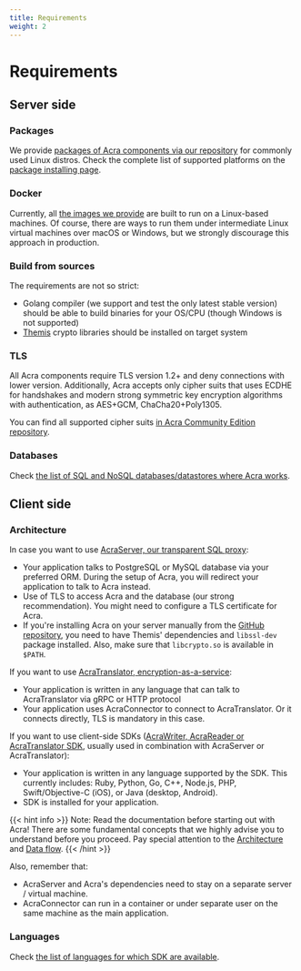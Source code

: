 ```yaml
---
title: Requirements
weight: 2
---
```


# Requirements

## Server side

### Packages

We provide [packages of Acra components via our repository](https://pkgs.cossacklabs.com/stable/) for commonly used Linux distros. Check the complete list of supported platforms on the [package installing page](/acra/getting-started/installing/installing-acra-from-repository/).

### Docker

Currently, all [the images we provide](/acra/getting-started/installing/launching-acra-from-docker-images/) are built to run on a Linux-based machines. Of course, there are ways to run them under intermediate Linux virtual machines over macOS or Windows, but we strongly discourage this approach in production.

### Build from sources

The requirements are not so strict:
* Golang compiler (we support and test the only latest stable version) should be able to build binaries for your OS/CPU (though Windows is not supported)
* [Themis](https://github.com/cossacklabs/themis/#availability) crypto libraries should be installed on target system

### TLS

All Acra components require TLS version 1.2+ and deny connections with lower version. Additionally, Acra accepts only 
cipher suits that uses ECDHE for handshakes and modern strong symmetric key encryption algorithms with authentication, as 
AES+GCM, ChaCha20+Poly1305. 

You can find all supported cipher suits [in Acra Community Edition repository](https://github.com/cossacklabs/acra/blob/release/0.85.0/network/tls_wrapper.go#L33).

### Databases

Check [the list of SQL and NoSQL databases/datastores where Acra works](/acra/getting-started/availability/#databases).


## Client side

### Architecture

In case you want to use [AcraServer, our transparent SQL proxy](/acra/acra-in-depth/architecture/acraserver/):

- Your application talks to PostgreSQL or MySQL database via your preferred ORM. During the setup of Acra, you will redirect your application to talk to Acra instead.
- Use of TLS to access Acra and the database (our strong recommendation). You might need to configure a TLS certificate for Acra. 
- If you're installing Acra on your server manually from the [GitHub repository](https://github.com/cossacklabs/acra), you need to have Themis' dependencies and `libssl-dev` package installed. Also, make sure that `libcrypto.so` is available in `$PATH`.

If you want to use [AcraTranslator, encryption-as-a-service](/acra/acra-in-depth/architecture/acratranslator/):

- Your application is written in any language that can talk to AcraTranslator via gRPC or HTTP protocol
- Your application uses AcraConnector to connect to AcraTranslator.
  Or it connects directly, TLS is mandatory in this case.

If you want to use client-side SDKs ([AcraWriter, AcraReader or AcraTranslator SDK](/acra/acra-in-depth/architecture/sdks/), usually used in combination with AcraServer or AcraTranslator):

- Your application is written in any language supported by the SDK.
  This currently includes: Ruby, Python, Go, C++, Node.js, PHP, Swift/Objective-C (iOS), or Java (desktop, Android).
- SDK is installed for your application.

{{< hint info >}}
Note: Read the documentation before starting out with Acra!
There are some fundamental concepts that we highly advise you to understand before you proceed.
Pay special attention to the [Architecture](/acra/acra-in-depth/architecture/)
and [Data flow](/acra/acra-in-depth/data-flow/).
{{< /hint >}}

Also, remember that:

- AcraServer and Acra's dependencies need to stay on a separate server / virtual machine.
- AcraConnector can run in a container or under separate user on the same machine as the main application.

### Languages

Check [the list of languages for which SDK are available](/acra/getting-started/availability/#sdks).
